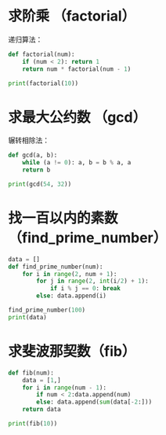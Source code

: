 # 求阶乘 （factorial）

递归算法：

```python
def factorial(num):
    if (num < 2): return 1
    return num * factorial(num - 1)

print(factorial(10))
```

# 求最大公约数 （gcd）

辗转相除法：

```python
def gcd(a, b):
    while (a != 0): a, b = b % a, a
    return b

print(gcd(54, 32))
```

# 找一百以内的素数（find_prime_number）

```python
data = []
def find_prime_number(num):
    for i in range(2, num + 1):
        for j in range(2, int(i/2) + 1):
            if i % j == 0: break
        else: data.append(i)

find_prime_number(100)
print(data)
```

# 求斐波那契数（fib）

```python
def fib(num):
    data = [1,]
    for i in range(num - 1):
        if num < 2:data.append(num)
        else: data.append(sum(data[-2:]))
    return data

print(fib(10))
```